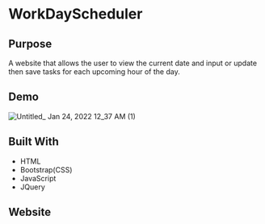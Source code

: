# WorkDayScheduler


## Purpose
A website that allows the user to view the current date and input or update then save tasks for each upcoming hour of the day. 


## Demo
![Untitled_ Jan 24, 2022 12_37 AM (1)](https://user-images.githubusercontent.com/89118701/150741626-330a3c14-1b2c-43b8-a761-090bf7b43f5e.gif)


## Built With
* HTML
* Bootstrap(CSS)
* JavaScript
* JQuery


## Website

